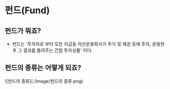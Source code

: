 # 펀드(Fund)

## 펀드가 뭐죠?

- 펀드는 '투자자로 부터 모은 자금을 자산운용회사가 주식 및 채권 등에 투자, 운용한 후 그 결과를 돌려주는 간접 투자상품' 이다.

## 펀드의 종류는 어떻게 되죠?
![펀드의 종류](./image/펀드의 종류.png)
